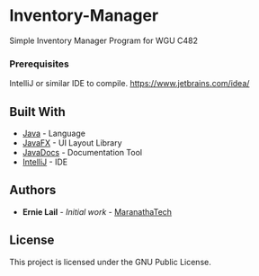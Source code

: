 # Inventory-Manager
Simple Inventory Manager Program for WGU C482

### Prerequisites

IntelliJ or similar IDE to compile.
https://www.jetbrains.com/idea/

## Built With

* [Java](https://www.oracle.com/java) - Language
* [JavaFX](https://www.oracle.com/java/technologies/javase/javafx-overview.html) - UI Layout Library
* [JavaDocs](https://www.oracle.com/technical-resources/articles/java/javadoc-tool.html) - Documentation Tool
* [IntelliJ](https://www.jetbrains.com/idea/) - IDE


## Authors

* **Ernie Lail** - *Initial work* - [MaranathaTech](https://github.com/MaranathaTech)

## License

This project is licensed under the GNU Public License.


